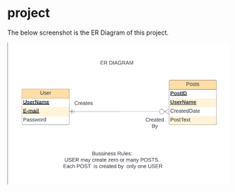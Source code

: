 # project

The below screenshot is the ER Diagram of this project.

![Tux, ER diagram](/public/images/ER_diagram.PNG)
